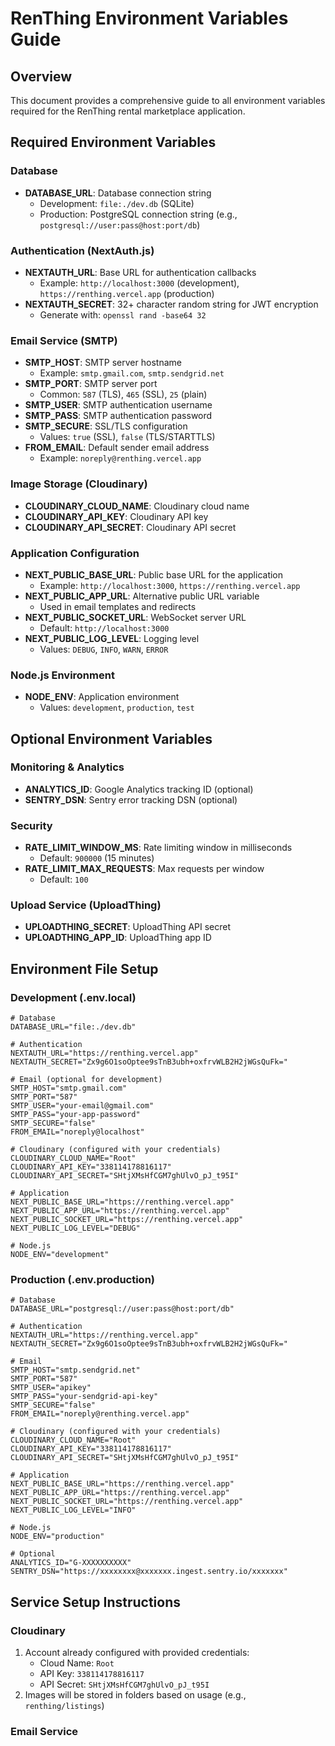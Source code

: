 # RenThing Environment Variables Guide

## Overview
This document provides a comprehensive guide to all environment variables required for the RenThing rental marketplace application.

## Required Environment Variables

### Database
- **DATABASE_URL**: Database connection string
  - Development: `file:./dev.db` (SQLite)
  - Production: PostgreSQL connection string (e.g., `postgresql://user:pass@host:port/db`)

### Authentication (NextAuth.js)
- **NEXTAUTH_URL**: Base URL for authentication callbacks
  - Example: `http://localhost:3000` (development), `https://renthing.vercel.app` (production)
- **NEXTAUTH_SECRET**: 32+ character random string for JWT encryption
  - Generate with: `openssl rand -base64 32`

### Email Service (SMTP)
- **SMTP_HOST**: SMTP server hostname
  - Example: `smtp.gmail.com`, `smtp.sendgrid.net`
- **SMTP_PORT**: SMTP server port
  - Common: `587` (TLS), `465` (SSL), `25` (plain)
- **SMTP_USER**: SMTP authentication username
- **SMTP_PASS**: SMTP authentication password
- **SMTP_SECURE**: SSL/TLS configuration
  - Values: `true` (SSL), `false` (TLS/STARTTLS)
- **FROM_EMAIL**: Default sender email address
  - Example: `noreply@renthing.vercel.app`

### Image Storage (Cloudinary)
- **CLOUDINARY_CLOUD_NAME**: Cloudinary cloud name
- **CLOUDINARY_API_KEY**: Cloudinary API key
- **CLOUDINARY_API_SECRET**: Cloudinary API secret

### Application Configuration
- **NEXT_PUBLIC_BASE_URL**: Public base URL for the application
  - Example: `http://localhost:3000`, `https://renthing.vercel.app`
- **NEXT_PUBLIC_APP_URL**: Alternative public URL variable
  - Used in email templates and redirects
- **NEXT_PUBLIC_SOCKET_URL**: WebSocket server URL
  - Default: `http://localhost:3000`
- **NEXT_PUBLIC_LOG_LEVEL**: Logging level
  - Values: `DEBUG`, `INFO`, `WARN`, `ERROR`

### Node.js Environment
- **NODE_ENV**: Application environment
  - Values: `development`, `production`, `test`

## Optional Environment Variables

### Monitoring & Analytics
- **ANALYTICS_ID**: Google Analytics tracking ID (optional)
- **SENTRY_DSN**: Sentry error tracking DSN (optional)

### Security
- **RATE_LIMIT_WINDOW_MS**: Rate limiting window in milliseconds
  - Default: `900000` (15 minutes)
- **RATE_LIMIT_MAX_REQUESTS**: Max requests per window
  - Default: `100`

### Upload Service (UploadThing)
- **UPLOADTHING_SECRET**: UploadThing API secret
- **UPLOADTHING_APP_ID**: UploadThing app ID

## Environment File Setup

### Development (.env.local)
```env
# Database
DATABASE_URL="file:./dev.db"

# Authentication
NEXTAUTH_URL="https://renthing.vercel.app"
NEXTAUTH_SECRET="Zx9g6O1soOptee9sTnB3ubh+oxfrvWLB2H2jWGsQuFk="

# Email (optional for development)
SMTP_HOST="smtp.gmail.com"
SMTP_PORT="587"
SMTP_USER="your-email@gmail.com"
SMTP_PASS="your-app-password"
SMTP_SECURE="false"
FROM_EMAIL="noreply@localhost"

# Cloudinary (configured with your credentials)
CLOUDINARY_CLOUD_NAME="Root"
CLOUDINARY_API_KEY="338114178816117"
CLOUDINARY_API_SECRET="SHtjXMsHfCGM7ghUlvO_pJ_t95I"

# Application
NEXT_PUBLIC_BASE_URL="https://renthing.vercel.app"
NEXT_PUBLIC_APP_URL="https://renthing.vercel.app"
NEXT_PUBLIC_SOCKET_URL="https://renthing.vercel.app"
NEXT_PUBLIC_LOG_LEVEL="DEBUG"

# Node.js
NODE_ENV="development"
```

### Production (.env.production)
```env
# Database
DATABASE_URL="postgresql://user:pass@host:port/db"

# Authentication
NEXTAUTH_URL="https://renthing.vercel.app"
NEXTAUTH_SECRET="Zx9g6O1soOptee9sTnB3ubh+oxfrvWLB2H2jWGsQuFk="

# Email
SMTP_HOST="smtp.sendgrid.net"
SMTP_PORT="587"
SMTP_USER="apikey"
SMTP_PASS="your-sendgrid-api-key"
SMTP_SECURE="false"
FROM_EMAIL="noreply@renthing.vercel.app"

# Cloudinary (configured with your credentials)
CLOUDINARY_CLOUD_NAME="Root"
CLOUDINARY_API_KEY="338114178816117"
CLOUDINARY_API_SECRET="SHtjXMsHfCGM7ghUlvO_pJ_t95I"

# Application
NEXT_PUBLIC_BASE_URL="https://renthing.vercel.app"
NEXT_PUBLIC_APP_URL="https://renthing.vercel.app"
NEXT_PUBLIC_SOCKET_URL="https://renthing.vercel.app"
NEXT_PUBLIC_LOG_LEVEL="INFO"

# Node.js
NODE_ENV="production"

# Optional
ANALYTICS_ID="G-XXXXXXXXXX"
SENTRY_DSN="https://xxxxxxxx@xxxxxxx.ingest.sentry.io/xxxxxxx"
```

## Service Setup Instructions

### Cloudinary
1. Account already configured with provided credentials:
   - Cloud Name: `Root`
   - API Key: `338114178816117`
   - API Secret: `SHtjXMsHfCGM7ghUlvO_pJ_t95I`
2. Images will be stored in folders based on usage (e.g., `renthing/listings`)

### Email Service